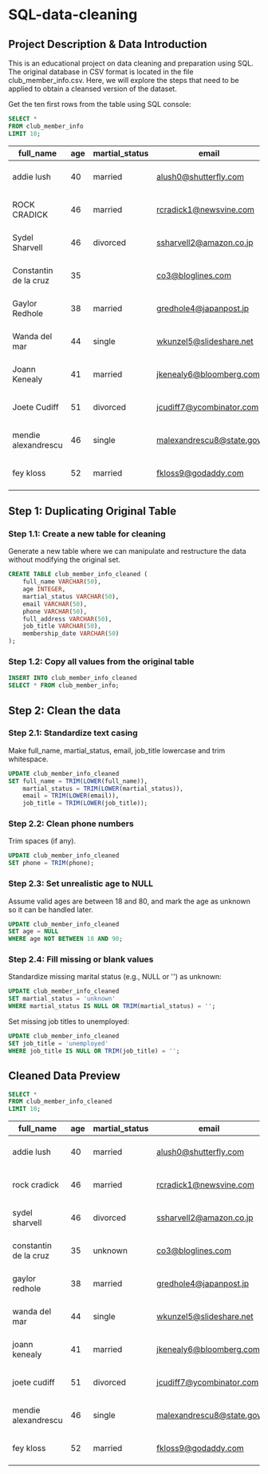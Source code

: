 # SQL-data-cleaning

## Project Description & Data Introduction

This is an educational project on data cleaning and preparation using SQL. The original database in CSV format is located in the file club_member_info.csv. Here, we will explore the steps that need to be applied to obtain a cleansed version of the dataset.

Get the ten first rows from the table using SQL console:
```sql
SELECT *
FROM club_member_info
LIMIT 10;
```

|full_name|age|martial_status|email|phone|full_address|job_title|membership_date|
|---------|---|--------------|-----|-----|------------|---------|---------------|
|addie lush|40|married|alush0@shutterfly.com|254-389-8708|3226 Eastlawn Pass,Temple,Texas|Assistant Professor|7/31/2013|
|      ROCK CRADICK|46|married|rcradick1@newsvine.com|910-566-2007|4 Harbort Avenue,Fayetteville,North Carolina|Programmer III|5/27/2018|
|Sydel Sharvell|46|divorced|ssharvell2@amazon.co.jp|702-187-8715|4 School Place,Las Vegas,Nevada|Budget/Accounting Analyst I|10/6/2017|
|Constantin de la cruz|35||co3@bloglines.com|402-688-7162|6 Monument Crossing,Omaha,Nebraska|Desktop Support Technician|10/20/2015|
|  Gaylor Redhole|38|married|gredhole4@japanpost.jp|917-394-6001|88 Cherokee Pass,New York City,New York|Legal Assistant|5/29/2019|
|Wanda del mar       |44|single|wkunzel5@slideshare.net|937-467-6942|10864 Buhler Plaza,Hamilton,Ohio|Human Resources Assistant IV|3/24/2015|
|Joann Kenealy|41|married|jkenealy6@bloomberg.com|513-726-9885|733 Hagan Parkway,Cincinnati,Ohio|Accountant IV|4/17/2013|
|   Joete Cudiff|51|divorced|jcudiff7@ycombinator.com|616-617-0965|975 Dwight Plaza,Grand Rapids,Michigan|Research Nurse|11/16/2014|
|mendie alexandrescu|46|single|malexandrescu8@state.gov|504-918-4753|34 Delladonna Terrace,New Orleans,Louisiana|Systems Administrator III|3/12/1921|
| fey kloss|52|married|fkloss9@godaddy.com|808-177-0318|8976 Jackson Park,Honolulu,Hawaii|Chemical Engineer|11/5/2014|

## Step 1: Duplicating Original Table
### Step 1.1: Create a new table for cleaning
Generate a new table where we can manipulate and restructure the data without modifying the original set.
```sql
CREATE TABLE club_member_info_cleaned (
	full_name VARCHAR(50),
	age INTEGER,
	martial_status VARCHAR(50),
	email VARCHAR(50),
	phone VARCHAR(50),
	full_address VARCHAR(50),
	job_title VARCHAR(50),
	membership_date VARCHAR(50)
);
```
### Step 1.2: Copy all values from the original table
```sql
INSERT INTO club_member_info_cleaned
SELECT * FROM club_member_info;
```

## Step 2: Clean the data
### Step 2.1: Standardize text casing

Make full_name, martial_status, email, job_title lowercase and trim whitespace.
```sql
UPDATE club_member_info_cleaned
SET full_name = TRIM(LOWER(full_name)),
    martial_status = TRIM(LOWER(martial_status)),
    email = TRIM(LOWER(email)),
    job_title = TRIM(LOWER(job_title));
```

### Step 2.2: Clean phone numbers
Trim spaces (if any).
```sql
UPDATE club_member_info_cleaned
SET phone = TRIM(phone);
```

### Step 2.3: Set unrealistic age to NULL
Assume valid ages are between 18 and 80, and mark the age as unknown so it can be handled later.
```sql
UPDATE club_member_info_cleaned
SET age = NULL
WHERE age NOT BETWEEN 18 AND 90;
```

### Step 2.4: Fill missing or blank values
Standardize missing marital status (e.g., NULL or '') as unknown:
```sql
UPDATE club_member_info_cleaned
SET martial_status = 'unknown'
WHERE martial_status IS NULL OR TRIM(martial_status) = '';
```
Set missing job titles to unemployed:
```sql
UPDATE club_member_info_cleaned
SET job_title = 'unemployed'
WHERE job_title IS NULL OR TRIM(job_title) = '';
```

## Cleaned Data Preview
```sql
SELECT *
FROM club_member_info_cleaned
LIMIT 10;
```

|full_name|age|martial_status|email|phone|full_address|job_title|membership_date|
|---------|---|--------------|-----|-----|------------|---------|---------------|
|addie lush|40|married|alush0@shutterfly.com|254-389-8708|3226 Eastlawn Pass,Temple,Texas|assistant professor|7/31/2013|
|rock cradick|46|married|rcradick1@newsvine.com|910-566-2007|4 Harbort Avenue,Fayetteville,North Carolina|programmer iii|5/27/2018|
|sydel sharvell|46|divorced|ssharvell2@amazon.co.jp|702-187-8715|4 School Place,Las Vegas,Nevada|budget/accounting analyst i|10/6/2017|
|constantin de la cruz|35|unknown|co3@bloglines.com|402-688-7162|6 Monument Crossing,Omaha,Nebraska|desktop support technician|10/20/2015|
|gaylor redhole|38|married|gredhole4@japanpost.jp|917-394-6001|88 Cherokee Pass,New York City,New York|legal assistant|5/29/2019|
|wanda del mar|44|single|wkunzel5@slideshare.net|937-467-6942|10864 Buhler Plaza,Hamilton,Ohio|human resources assistant iv|3/24/2015|
|joann kenealy|41|married|jkenealy6@bloomberg.com|513-726-9885|733 Hagan Parkway,Cincinnati,Ohio|accountant iv|4/17/2013|
|joete cudiff|51|divorced|jcudiff7@ycombinator.com|616-617-0965|975 Dwight Plaza,Grand Rapids,Michigan|research nurse|11/16/2014|
|mendie alexandrescu|46|single|malexandrescu8@state.gov|504-918-4753|34 Delladonna Terrace,New Orleans,Louisiana|systems administrator iii|3/12/1921|
|fey kloss|52|married|fkloss9@godaddy.com|808-177-0318|8976 Jackson Park,Honolulu,Hawaii|chemical engineer|11/5/2014|

